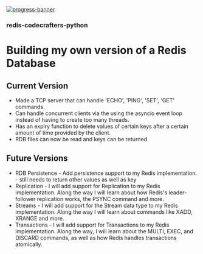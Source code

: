 [![progress-banner](https://backend.codecrafters.io/progress/redis/7a867735-dc37-4ad3-8c18-d206904adf30)](https://app.codecrafters.io/users/8885os?r=2qF)

### redis-codecrafters-python

# Building my own version of a Redis Database

## Current Version

- Made a TCP server that can handle 'ECHO', 'PING', 'SET', 'GET' commands.
- Can handle concurrent clients via the using the asyncio event loop instead of having to create too many threads.
- Has an expiry function to delete values of certain keys after a certain amount of time provided by the client.
- RDB files can now be read and keys can be returned

## Future Versions

- RDB Persistence - Add persistence support to my Redis implementation. - still needs to return other values as well as key
- Replication - I will add support for Replication to my Redis implementation. Along the way I will learn about how Redis's leader-follower replication works, the PSYNC command and more.
- Streams - I will add support for the Stream data type to my Redis implementation. Along the way I will learn about commands like XADD, XRANGE and more.
- Transactions - I will add support for Transactions to my Redis implementation. Along the way, I will learn about the MULTI, EXEC, and DISCARD commands, as well as how Redis handles transactions atomically.

